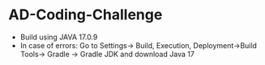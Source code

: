 # AD-Coding-Challenge

- Build using JAVA 17.0.9
- In case of errors: Go to Settings-> Build, Execution, Deployment->Build Tools-> Gradle -> Gradle JDK and download Java 17
